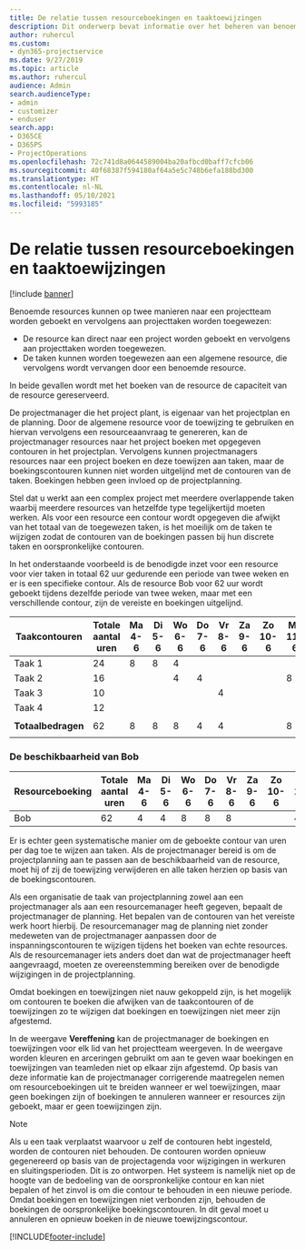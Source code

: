 ```yaml
---
title: De relatie tussen resourceboekingen en taaktoewijzingen
description: Dit onderwerp bevat informatie over het beheren van benoemde resources, resourceboekingen en taaktoewijzingen, en hoe deze betrekking hebben op elkaar.
author: ruhercul
ms.custom:
- dyn365-projectservice
ms.date: 9/27/2019
ms.topic: article
ms.author: ruhercul
audience: Admin
search.audienceType:
- admin
- customizer
- enduser
search.app:
- D365CE
- D365PS
- ProjectOperations
ms.openlocfilehash: 72c741d8a0644589004ba20afbcd0baff7cfcb06
ms.sourcegitcommit: 40f68387f594180af64a5e5c748b6efa188bd300
ms.translationtype: HT
ms.contentlocale: nl-NL
ms.lasthandoff: 05/10/2021
ms.locfileid: "5993185"
---
```

# <a name="resource-bookings-and-how-they-relate-to-task-assignments"></a>De relatie tussen resourceboekingen en taaktoewijzingen

[!include [banner](../includes/psa-now-project-operations.md)]

Benoemde resources kunnen op twee manieren naar een projectteam worden geboekt en vervolgens aan projecttaken worden toegewezen:

- De resource kan direct naar een project worden geboekt en vervolgens aan projecttaken worden toegewezen.
- De taken kunnen worden toegewezen aan een algemene resource, die vervolgens wordt vervangen door een benoemde resource. 

In beide gevallen wordt met het boeken van de resource de capaciteit van de resource gereserveerd.

De projectmanager die het project plant, is eigenaar van het projectplan en de planning. Door de algemene resource voor de toewijzing te gebruiken en hiervan vervolgens een resourceaanvraag te genereren, kan de projectmanager resources naar het project boeken met opgegeven contouren in het projectplan. Vervolgens kunnen projectmanagers resources naar een project boeken en deze toewijzen aan taken, maar de boekingscontouren kunnen niet worden uitgelijnd met de contouren van de taken. Boekingen hebben geen invloed op de projectplanning.

Stel dat u werkt aan een complex project met meerdere overlappende taken waarbij meerdere resources van hetzelfde type tegelijkertijd moeten werken. Als voor een resource een contour wordt opgegeven die afwijkt van het totaal van de toegewezen taken, is het moeilijk om de taken te wijzigen zodat de contouren van de boekingen passen bij hun discrete taken en oorspronkelijke contouren.

In het onderstaande voorbeeld is de benodigde inzet voor een resource voor vier taken in totaal 62 uur gedurende een periode van twee weken en er is een specifieke contour. Als de resource Bob voor 62 uur wordt geboekt tijdens dezelfde periode van twee weken, maar met een verschillende contour, zijn de vereiste en boekingen uitgelijnd.

| **Taakcontouren**    | **Totale aantal uren** | Ma 4-6 | Di 5-6 | Wo 6-6 | Do 7-6 | Vr 8-6 | Za 9-6 | Zo 10-6 | Ma 11-6 | Di 12-6 | Wo 13-6 | Do 14-6 | Vr 15-6 |
|----------------------|-----------------|--------|--------|--------|--------|--------|--------|---------|---------|---------|---------|---------|---------|
| Taak 1               | 24              | 8      | 8      | 4      |        |        |        |         |         |         | 4       |         |         |
| Taak 2               | 16              |        |        | 4      | 4      |        |        |         | 8       |         |         |         |         |
| Taak 3               | 10              |        |        |        |        | 4      |        |         |         | 4       |         | 2       |         |
| Taak 4               | 12              |        |        |        |        |        |        |         |         |         | 4       |         | 8       |
|                      |                 |        |        |        |        |        |        |         |         |         |         |         |         |
| **Totaalbedragen**           | 62              | 8      | 8      | 8      | 4      | 4      |        |         | 8       | 4       | 8       | 2       | 8       |
|                      |                 |        |        |        |        |        |        |         |         |         |         |

### <a name="bobs-availability"></a>De beschikbaarheid van Bob
| **Resourceboeking** | **Totale aantal uren** | Ma 4-6 | Di 5-6 | Wo 6-6 | Do 7-6 | Vr 8-6 | Za 9-6 | Zo 10-6 | Ma 11-6 | Di 12-6 | Wo 13-6 | Do 14-6 | Vr 15-6 |
|------------------------|-----------------|--------|--------|--------|--------|--------|--------|---------|---------|---------|---------|---------|---------|
| Bob                    | 62              | 4      | 4      | 8      | 8      | 8      |        |         | 4       | 4       | 8       | 8       | 6       |

Er is echter geen systematische manier om de geboekte contour van uren per dag toe te wijzen aan taken. Als de projectmanager bereid is om de projectplanning aan te passen aan de beschikbaarheid van de resource, moet hij of zij de toewijzing verwijderen en alle taken herzien op basis van de boekingscontouren.

Als een organisatie de taak van projectplanning zowel aan een projectmanager als aan een resourcemanager heeft gegeven, bepaalt de projectmanager de planning. Het bepalen van de contouren van het vereiste werk hoort hierbij. De resourcemanager mag de planning niet zonder medeweten van de projectmanager aanpassen door de inspanningscontouren te wijzigen tijdens het boeken van echte resources. Als de resourcemanager iets anders doet dan wat de projectmanager heeft aangevraagd, moeten ze overeenstemming bereiken over de benodigde wijzigingen in de projectplanning.

Omdat boekingen en toewijzingen niet nauw gekoppeld zijn, is het mogelijk om contouren te boeken die afwijken van de taakcontouren of de toewijzingen zo te wijzigen dat boekingen en toewijzingen niet meer zijn afgestemd.

In de weergave **Vereffening** kan de projectmanager de boekingen en toewijzingen voor elk lid van het projectteam weergeven. In de weergave worden kleuren en arceringen gebruikt om aan te geven waar boekingen en toewijzingen van teamleden niet op elkaar zijn afgestemd. Op basis van deze informatie kan de projectmanager corrigerende maatregelen nemen om resourceboekingen uit te breiden wanneer er wel toewijzingen, maar geen boekingen zijn of boekingen te annuleren wanneer er resources zijn geboekt, maar er geen toewijzingen zijn.

> [!NOTE]
> Als u een taak verplaatst waarvoor u zelf de contouren hebt ingesteld, worden de contouren niet behouden. De contouren worden opnieuw gegenereerd op basis van de projectagenda voor wijzigingen in werkuren en sluitingsperioden. Dit is zo ontworpen. Het systeem is namelijk niet op de hoogte van de bedoeling van de oorspronkelijke contour en kan niet bepalen of het zinvol is om die contour te behouden in een nieuwe periode. Omdat boekingen en toewijzingen niet verbonden zijn, behouden de boekingen de oorspronkelijke boekingscontouren. In dit geval moet u annuleren en opnieuw boeken in de nieuwe toewijzingscontour.



[!INCLUDE[footer-include](../includes/footer-banner.md)]